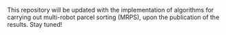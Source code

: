 This repository will be updated with the implementation of algorithms for carrying out multi-robot parcel sorting (MRPS), upon the publication of the results. Stay tuned! 
